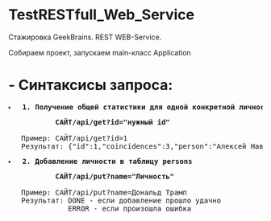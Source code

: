 # TestRESTfull_Web_Service
Стажировка GeekBrains. REST WEB-Service.

Собираем проект, запускаем main-класс Application

# - Синтаксисы запроса:
<pre><b><li> 1. Получение общей статистики для одной конкретной личности по id из таблицы persons</li></b></pre>
<pre><b>           САЙТ/api/get?id="нужный id"</b>

   Пример: САЙТ/api/get?id=1
   Результат: {"id":1,"coincidences":3,"person":"Алексей Навальный"}
</pre>

<pre><b><li> 2. Добавление личности в таблицу persons</li></b></pre>
<pre><b>           САЙТ/api/put?name="Личность"</b>

   Пример: САЙТ/api/put?name=Дональд Трамп
   Результат: DONE - если добавление прошло удачно
              ERROR - если произошла ошибка</pre>
